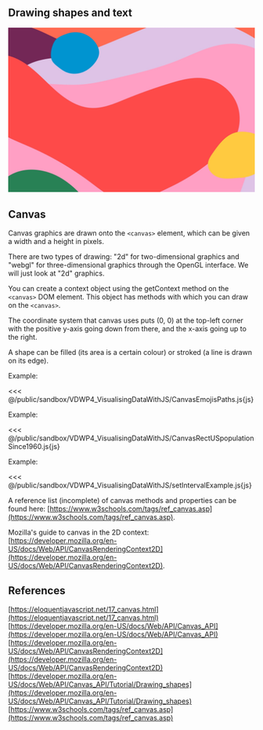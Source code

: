 ## Drawing shapes and text

![Drawing shapes and text](./images/shapes.jpg)

## Canvas

Canvas graphics are drawn onto the `<canvas>` element, which can be given a width and a height in pixels.

There are two types of drawing: "2d" for two-dimensional graphics and "webgl" for three-dimensional graphics through the OpenGL interface. We will just look at "2d" graphics.

You can create a context object using the getContext method on the `<canvas>` DOM element. This object has methods with which you can draw on the `<canvas>`.

The coordinate system that canvas uses puts (0, 0) at the top-left corner with the positive y-axis going down from there, and the x-axis going up to the right.

A shape can be filled (its area is a certain colour) or stroked (a line is drawn on its edge).

Example:

<<< @/public/sandbox/VDWP4_VisualisingDataWithJS/CanvasEmojisPaths.js{js}

Example:

<<< @/public/sandbox/VDWP4_VisualisingDataWithJS/CanvasRectUSpopulationSince1960.js{js}

Example:

<<< @/public/sandbox/VDWP4_VisualisingDataWithJS/setIntervalExample.js{js}



A reference list (incomplete) of canvas methods and properties can be found here: [https://www.w3schools.com/tags/ref_canvas.asp](https://www.w3schools.com/tags/ref_canvas.asp).

Mozilla's guide to canvas in the 2D context: [https://developer.mozilla.org/en-US/docs/Web/API/CanvasRenderingContext2D](https://developer.mozilla.org/en-US/docs/Web/API/CanvasRenderingContext2D).
                             


## References
[https://eloquentjavascript.net/17_canvas.html](https://eloquentjavascript.net/17_canvas.html)  
[https://developer.mozilla.org/en-US/docs/Web/API/Canvas_API](https://developer.mozilla.org/en-US/docs/Web/API/Canvas_API)  
[https://developer.mozilla.org/en-US/docs/Web/API/CanvasRenderingContext2D](https://developer.mozilla.org/en-US/docs/Web/API/CanvasRenderingContext2D)
[https://developer.mozilla.org/en-US/docs/Web/API/Canvas_API/Tutorial/Drawing_shapes](https://developer.mozilla.org/en-US/docs/Web/API/Canvas_API/Tutorial/Drawing_shapes)  
[https://www.w3schools.com/tags/ref_canvas.asp](https://www.w3schools.com/tags/ref_canvas.asp)  